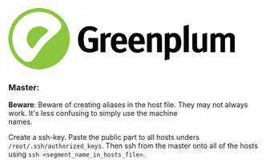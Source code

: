 ![Greenplum](https://github.com/syuja/GreenPlumSetup/blob/master/img/greenplum-logo.png)  

### Master:  


**Beware**: Beware of creating aliases in the host file. They may not always work. It's less confusing to simply use the machine  
names.

Create a ssh-key. Paste the public part to all hosts unders `/root/.ssh/authorized_keys`. Then ssh from the master onto all 
of the hosts using `ssh <segment_name_in_hosts_file>`.
